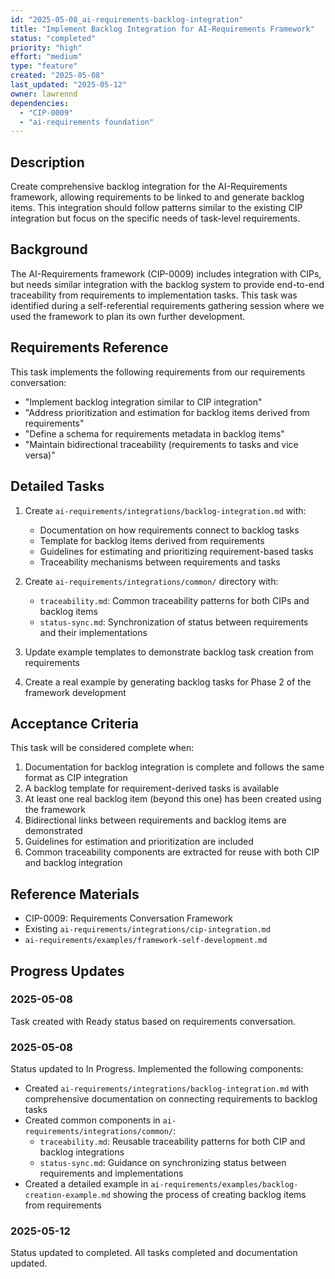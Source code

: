 ```yaml
---
id: "2025-05-08_ai-requirements-backlog-integration"
title: "Implement Backlog Integration for AI-Requirements Framework"
status: "completed"
priority: "high"
effort: "medium"
type: "feature"
created: "2025-05-08"
last_updated: "2025-05-12"
owner: lawrennd
dependencies:
  - "CIP-0009"
  - "ai-requirements foundation"
---
```



## Description

Create comprehensive backlog integration for the AI-Requirements framework, allowing requirements to be linked to and generate backlog items. This integration should follow patterns similar to the existing CIP integration but focus on the specific needs of task-level requirements.

## Background

The AI-Requirements framework (CIP-0009) includes integration with CIPs, but needs similar integration with the backlog system to provide end-to-end traceability from requirements to implementation tasks. This task was identified during a self-referential requirements gathering session where we used the framework to plan its own further development.

## Requirements Reference

This task implements the following requirements from our requirements conversation:
- "Implement backlog integration similar to CIP integration"
- "Address prioritization and estimation for backlog items derived from requirements"
- "Define a schema for requirements metadata in backlog items"
- "Maintain bidirectional traceability (requirements to tasks and vice versa)"

## Detailed Tasks

1. Create `ai-requirements/integrations/backlog-integration.md` with:
   - Documentation on how requirements connect to backlog tasks
   - Template for backlog items derived from requirements
   - Guidelines for estimating and prioritizing requirement-based tasks
   - Traceability mechanisms between requirements and tasks

2. Create `ai-requirements/integrations/common/` directory with:
   - `traceability.md`: Common traceability patterns for both CIPs and backlog items
   - `status-sync.md`: Synchronization of status between requirements and their implementations

3. Update example templates to demonstrate backlog task creation from requirements

4. Create a real example by generating backlog tasks for Phase 2 of the framework development

## Acceptance Criteria

This task will be considered complete when:

1. Documentation for backlog integration is complete and follows the same format as CIP integration
2. A backlog template for requirement-derived tasks is available
3. At least one real backlog item (beyond this one) has been created using the framework
4. Bidirectional links between requirements and backlog items are demonstrated
5. Guidelines for estimation and prioritization are included
6. Common traceability components are extracted for reuse with both CIP and backlog integration

## Reference Materials

- CIP-0009: Requirements Conversation Framework
- Existing `ai-requirements/integrations/cip-integration.md`
- `ai-requirements/examples/framework-self-development.md`

## Progress Updates

### 2025-05-08
Task created with Ready status based on requirements conversation.

### 2025-05-08
Status updated to In Progress. Implemented the following components:
- Created `ai-requirements/integrations/backlog-integration.md` with comprehensive documentation on connecting requirements to backlog tasks
- Created common components in `ai-requirements/integrations/common/`:
  - `traceability.md`: Reusable traceability patterns for both CIP and backlog integrations
  - `status-sync.md`: Guidance on synchronizing status between requirements and implementations
- Created a detailed example in `ai-requirements/examples/backlog-creation-example.md` showing the process of creating backlog items from requirements 

### 2025-05-12
Status updated to completed. All tasks completed and documentation updated. 